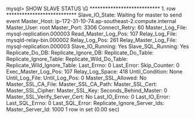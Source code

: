 mysql> SHOW SLAVE STATUS \G
*************************** 1. row ***************************
               Slave_IO_State: Waiting for master to send event
                  Master_Host: ip-172-31-10-74.ap-southeast-2.compute.internal
                  Master_User: root
                  Master_Port: 3306
                Connect_Retry: 60
              Master_Log_File: mysql-replication.000003
          Read_Master_Log_Pos: 107
               Relay_Log_File: mysqld-relay-bin.000002
                Relay_Log_Pos: 261
        Relay_Master_Log_File: mysql-replication.000003
             Slave_IO_Running: Yes
            Slave_SQL_Running: Yes
              Replicate_Do_DB: 
          Replicate_Ignore_DB: 
           Replicate_Do_Table: 
       Replicate_Ignore_Table: 
      Replicate_Wild_Do_Table: 
  Replicate_Wild_Ignore_Table: 
                   Last_Errno: 0
                   Last_Error: 
                 Skip_Counter: 0
          Exec_Master_Log_Pos: 107
              Relay_Log_Space: 418
              Until_Condition: None
               Until_Log_File: 
                Until_Log_Pos: 0
           Master_SSL_Allowed: No
           Master_SSL_CA_File: 
           Master_SSL_CA_Path: 
              Master_SSL_Cert: 
            Master_SSL_Cipher: 
               Master_SSL_Key: 
        Seconds_Behind_Master: 0
Master_SSL_Verify_Server_Cert: No
                Last_IO_Errno: 0
                Last_IO_Error: 
               Last_SQL_Errno: 0
               Last_SQL_Error: 
  Replicate_Ignore_Server_Ids: 
             Master_Server_Id: 1000
1 row in set (0.00 sec)

